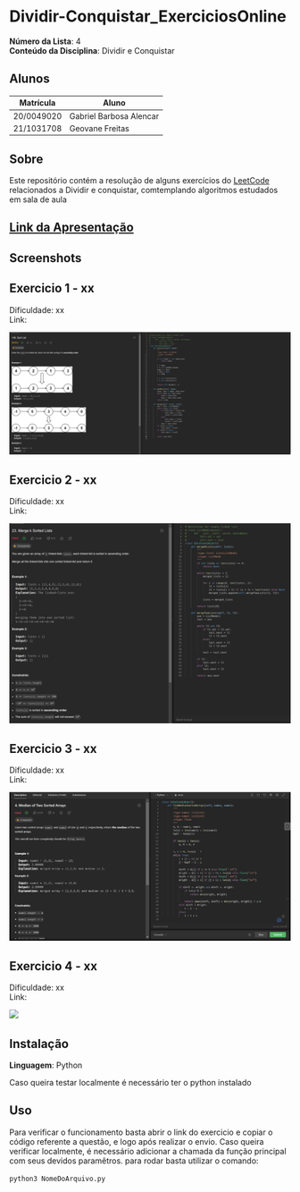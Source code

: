 # Dividir-Conquistar_ExerciciosOnline

**Número da Lista**: 4<br>
**Conteúdo da Disciplina**: Dividir e Conquistar<br>

## Alunos
|Matrícula | Aluno |
| -- | -- |
| 20/0049020  |  Gabriel Barbosa Alencar |
| 21/1031708  |  Geovane Freitas |

## Sobre 
Este repositório contém a resolução de alguns exercícios do [LeetCode](https://leetcode.com/) relacionados a Dividir e conquistar, comtemplando algoritmos estudados em sala de aula

## [Link da Apresentação]()



## Screenshots

## Exercicio 1 - xx

Dificuldade: xx <br>
Link: []()


![](assets/img/exec1.png)

## Exercicio 2 - xx
Dificuldade: xx <br>
Link: []()

![](assets/img/exec2.png)


## Exercicio 3 - xx
Dificuldade: xx <br>
Link: []()


![](assets/img/exec3.png)

## Exercicio 4 - xx
Dificuldade: xx <br>
Link: []()



![](assets/img/exec4.png)

## Instalação 
**Linguagem**: Python<br>

Caso queira testar localmente é necessário ter o python instalado
## Uso 
Para verificar o funcionamento basta abrir o link do exercicio e copiar o código referente a questão, e logo após realizar o envio. Caso queira verificar localmente, é necessário adicionar a chamada da função principal com seus devidos paramêtros. para rodar basta utilizar o comando:

`python3 NomeDoArquivo.py`
